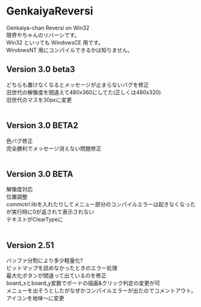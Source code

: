# GenkaiyaReversi
Genkaiya-chan Reversi on Win32<br>
限界やちゃんのリバーシです。<br>
Win32 といっても WindowsCE 用です。<br>
WindowsNT 用にコンパイルできるかは知りません。<br>

<h2>Version 3.0 beta3</h2>
どちらも置けなくなるとメッセージが止まらないバグを修正<br>
旧世代の解像度を間違えて480x360にしてた(正しくは480x320)<br>
旧世代のマスを30pxに変更<br><br>
<h2>Version 3.0 BETA2</h2>
色バグ修正<br>
完全勝利でメッセージ消えない問題修正<br><br>

<h2>Version 3.0 BETA</h2>
解像度対応<br>
位置調整<br>
commctrl.libを入れたりしてメニュー部分のコンパイルエラーは起きなくなった　が実行時に0が返されて表示されない<br>
テキストがClearTypeに<br><br>

<h2>Version 2.51</h2>
バッファ分割により多少軽量化?<br>
ビットマップを読めなかったときのエラー処理<br>
最大化ボタンが間違って出ているのを修正<br>
board_xとboard_y変数でボードの描画&クリック判定の変更が可<br>
メニューを出そうとしたがなぜかコンパイルエラーが出たのでコメントアウト。<br>
アイコンを地味～に変更<br>

